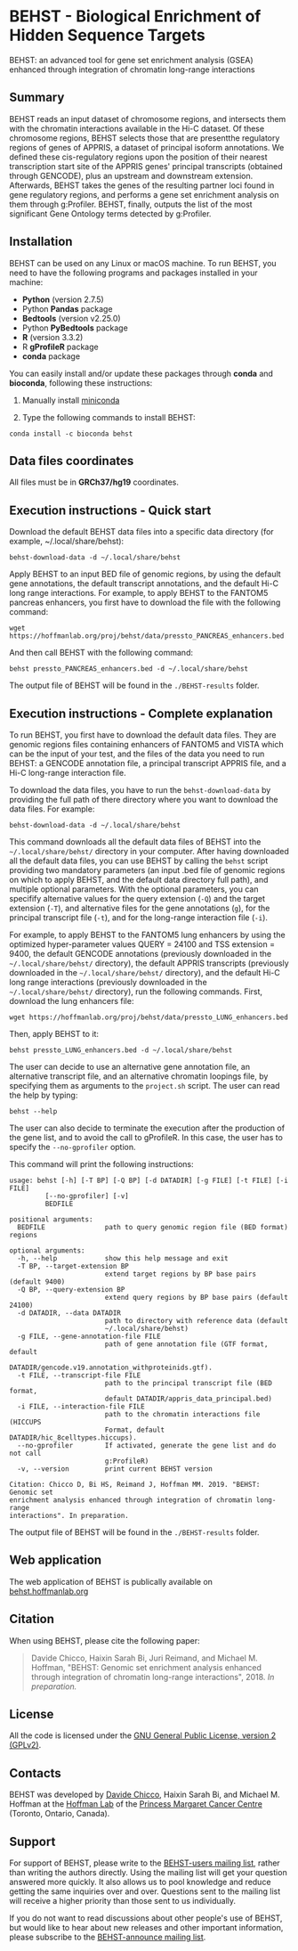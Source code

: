 # BEHST - Biological Enrichment of Hidden Sequence Targets #

BEHST: an advanced tool for gene set enrichment analysis (GSEA) enhanced
through integration of chromatin long-range interactions

## Summary ##
BEHST reads an input dataset of chromosome regions, and intersects them with the chromatin interactions available in the Hi-C dataset. Of these chromosome regions, BEHST selects those that are presentthe regulatory regions of genes of APPRIS, a dataset of principal isoform annotations. We defined these cis-regulatory regions upon the position of their nearest transcription start site of the APPRIS genes' principal transcripts (obtained through GENCODE), plus an upstream and downstream extension. Afterwards, BEHST takes the genes of the resulting partner loci found in gene regulatory regions, and performs a gene set enrichment analysis on them through g:Profiler. BEHST, finally, outputs the list of the most significant Gene Ontology terms detected by g:Profiler.

## Installation ##
BEHST can be used on any Linux or macOS machine.
To run BEHST, you need to have the following programs and packages installed in your machine:

* **Python** (version 2.7.5)
* Python **Pandas** package
* **Bedtools** (version v2.25.0)
* Python **PyBedtools** package
* **R** (version 3.3.2)
* R **gProfileR** package
* **conda** package

You can easily install and/or update these packages through **conda** and **bioconda**, following these instructions:

1) Manually install [miniconda](https://conda.io/docs/user-guide/install/index.html)

2) Type the following commands to install BEHST:

`conda install -c bioconda behst`

## Data files coordinates ##
All files must be in **GRCh37/hg19** coordinates.

## Execution instructions - Quick start ##

Download the default BEHST data files into a specific data directory (for example,  ~/.local/share/behst):

`behst-download-data -d ~/.local/share/behst`

Apply BEHST to an input BED file of genomic regions, by using the default gene annotations, the default transcript annotations, and the default Hi-C long range interactions. For example, to apply BEHST to the FANTOM5 pancreas enhancers, you first have to download the file with the following command:

`wget https://hoffmanlab.org/proj/behst/data/pressto_PANCREAS_enhancers.bed`

And then call BEHST with the following command:

`behst pressto_PANCREAS_enhancers.bed -d ~/.local/share/behst`

The output file of BEHST will be found in the `./BEHST-results` folder.

## Execution instructions - Complete explanation ##
To run BEHST, you first have to download the default data files. They are genomic regions files containing enhancers of FANTOM5 and VISTA which can be the input of your test, and the files of the data you need to run BEHST: a GENCODE annotation file, a principal transcript APPRIS file, and a Hi-C long-range interaction file.

To download the data files, you have to run the `behst-download-data` by providing the full path of there directory where you want to download the data files. For example:

`behst-download-data -d ~/.local/share/behst`

This command downloads all the default data files of BEHST into the `~/.local/share/behst/` directory in your computer.
After having downloaded all the default data files, you can use BEHST by calling the `behst` script providing two mandatory parameters (an input .bed file of genomic regions on which to apply BEHST, and the default data directory full path), and multiple optional parameters.
With the optional parameters, you can specifify alternative values for the query extension (`-Q`) and the target extension (`-T`), and alternative files for the gene annotations (`g`), for the principal transcript file (`-t`), and for the long-range interaction file (`-i`).

For example, to apply BEHST to the FANTOM5 lung enhancers by using the optimized hyper-parameter values QUERY = 24100 and TSS extension = 9400, the default GENCODE annotations (previously downloaded in the `~/.local/share/behst/` directory), the default APPRIS transcripts (previously downloaded in the `~/.local/share/behst/` directory), and the default Hi-C long range interactions (previously downloaded in the `~/.local/share/behst/` directory), run the following commands. First, download the lung enhancers file:

`wget https://hoffmanlab.org/proj/behst/data/pressto_LUNG_enhancers.bed`

Then, apply BEHST to it:

`behst pressto_LUNG_enhancers.bed -d ~/.local/share/behst`

The user can decide to use an alternative gene annotation file, an alternative transcript file, and an alternative chromatin loopings file, by specifying them as arguments to the `project.sh` script. The user can read the help by typing:

`behst --help`

The user can also decide to terminate the execution after the production of the gene list, and to avoid the call to gProfileR. In this case, the user has to specify the `--no-gprofiler` option.

This command will print the following instructions:
    
    usage: behst [-h] [-T BP] [-Q BP] [-d DATADIR] [-g FILE] [-t FILE] [-i FILE]
             [--no-gprofiler] [-v]
             BEDFILE

    positional arguments:
      BEDFILE               path to query genomic region file (BED format) regions
    
    optional arguments:
      -h, --help            show this help message and exit
      -T BP, --target-extension BP
                            extend target regions by BP base pairs (default 9400)
      -Q BP, --query-extension BP
                            extend query regions by BP base pairs (default 24100)
      -d DATADIR, --data DATADIR
                            path to directory with reference data (default
                            ~/.local/share/behst)
      -g FILE, --gene-annotation-file FILE
                            path of gene annotation file (GTF format, default
                            DATADIR/gencode.v19.annotation_withproteinids.gtf).
      -t FILE, --transcript-file FILE
                            path to the principal transcript file (BED format,
                            default DATADIR/appris_data_principal.bed)
      -i FILE, --interaction-file FILE
                            path to the chromatin interactions file (HICCUPS
                            Format, default DATADIR/hic_8celltypes.hiccups).
      --no-gprofiler        If activated, generate the gene list and do not call
                            g:ProfileR)
      -v, --version         print current BEHST version

    Citation: Chicco D, Bi HS, Reimand J, Hoffman MM. 2019. "BEHST: Genomic set
    enrichment analysis enhanced through integration of chromatin long-range
    interactions". In preparation.

The output file of BEHST will be found in the `./BEHST-results` folder.

## Web application ##
The web application of BEHST is publically available on [behst.hoffmanlab.org](https://behst.hoffmanlab.org)
    
## Citation ##
When using BEHST, please cite the following paper:

> Davide Chicco, Haixin Sarah Bi, Juri Reimand, and Michael M. Hoffman, "BEHST: Genomic set enrichment analysis enhanced through integration of chromatin long-range interactions", 2018. *In preparation.*

## License ##
All the code is licensed under the [GNU General Public License, version 2 (GPLv2)](http://www.gnu.org/licenses/gpl-2.0-standalone.html).

## Contacts ##
BEHST was developed by [Davide Chicco](http://www.DavideChicco.it), Haixin Sarah Bi, and Michael M. Hoffman at the [Hoffman Lab](http://www.hoffmanlab.org) of the [Princess Margaret Cancer Centre](http://www.uhn.ca/PrincessMargaret/Research/) (Toronto, Ontario, Canada).

## Support ##
For support of BEHST, please write to the [BEHST-users mailing list](mailto:behst-l@listserv.utoronto.ca), rather than writing the authors directly. Using the mailing list will get your question answered more quickly. It also allows us to pool knowledge and reduce getting the same inquiries over and over. Questions sent to the mailing list will receive a higher priority than those sent to us individually.

If you do not want to read discussions about other people's use of BEHST, but would like to hear about new releases and other important information, please subscribe to the [BEHST-announce mailing list](mailto:behst-announce-l@listserv.utoronto.ca).
